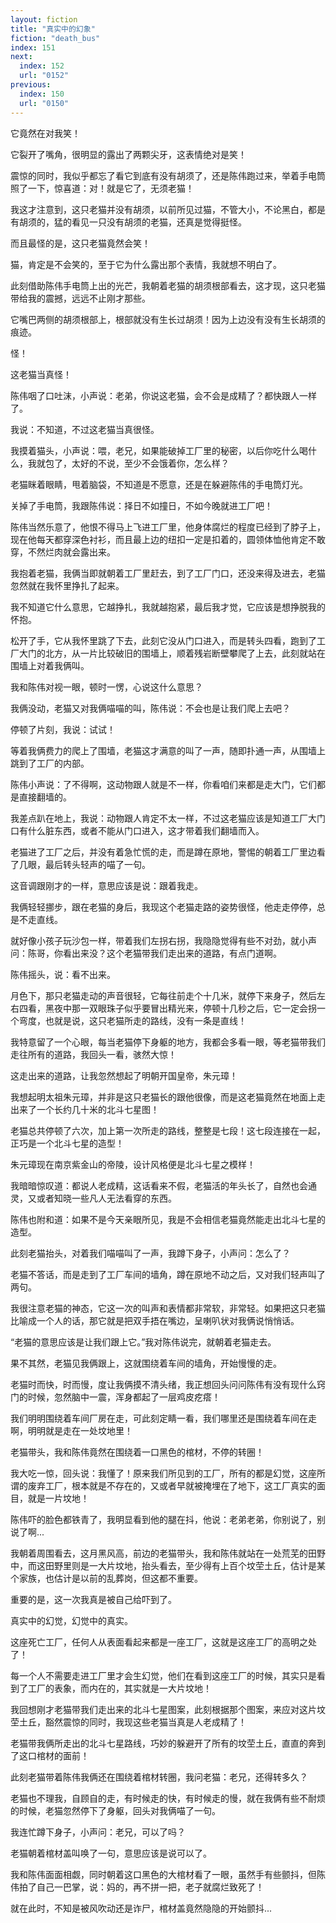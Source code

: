 ```yaml
---
layout: fiction
title: "真实中的幻象"
fiction: "death_bus"
index: 151
next:
  index: 152
  url: "0152"
previous:
  index: 150
  url: "0150"
---
```

它竟然在对我笑！

它裂开了嘴角，很明显的露出了两颗尖牙，这表情绝对是笑！

震惊的同时，我似乎都忘了看它到底有没有胡须了，还是陈伟跑过来，举着手电筒照了一下，惊喜道：对！就是它了，无须老猫！

我这才注意到，这只老猫并没有胡须，以前所见过猫，不管大小，不论黑白，都是有胡须的，猛的看见一只没有胡须的老猫，还真是觉得挺怪。

而且最怪的是，这只老猫竟然会笑！

猫，肯定是不会笑的，至于它为什么露出那个表情，我就想不明白了。

此刻借助陈伟手电筒上出的光芒，我朝着老猫的胡须根部看去，这才现，这只老猫带给我的震撼，远远不止刚才那些。

它嘴巴两侧的胡须根部上，根部就没有生长过胡须！因为上边没有没有生长胡须的痕迹。

怪！

这老猫当真怪！

陈伟咽了口吐沫，小声说：老弟，你说这老猫，会不会是成精了？都快跟人一样了。

我说：不知道，不过这老猫当真很怪。

我摸着猫头，小声说：喂，老兄，如果能破掉工厂里的秘密，以后你吃什么喝什么，我就包了，太好的不说，至少不会饿着你，怎么样？

老猫眯着眼睛，甩着脑袋，不知道是不愿意，还是在躲避陈伟的手电筒灯光。

关掉了手电筒，我跟陈伟说：择日不如撞日，不如今晚就进工厂吧！

陈伟当然乐意了，他恨不得马上飞进工厂里，他身体腐烂的程度已经到了脖子上，现在他每天都穿深色衬衫，而且最上边的纽扣一定是扣着的，圆领体恤他肯定不敢穿，不然烂肉就会露出来。

我抱着老猫，我俩当即就朝着工厂里赶去，到了工厂门口，还没来得及进去，老猫忽然就在我怀里挣扎了起来。

我不知道它什么意思，它越挣扎，我就越抱紧，最后我才觉，它应该是想挣脱我的怀抱。

松开了手，它从我怀里跳了下去，此刻它没从门口进入，而是转头四看，跑到了工厂大门的北方，从一片比较破旧的围墙上，顺着残岩断壁攀爬了上去，此刻就站在围墙上对着我俩叫。

我和陈伟对视一眼，顿时一愣，心说这什么意思？

我俩没动，老猫又对我俩喵喵的叫，陈伟说：不会也是让我们爬上去吧？

停顿了片刻，我说：试试！

等着我俩费力的爬上了围墙，老猫这才满意的叫了一声，随即扑通一声，从围墙上跳到了工厂的内部。

陈伟小声说：了不得啊，这动物跟人就是不一样，你看咱们来都是走大门，它们都是直接翻墙的。

我差点趴在地上，我说：动物跟人肯定不太一样，不过这老猫应该是知道工厂大门口有什么脏东西，或者不能从门口进入，这才带着我们翻墙而入。

老猫进了工厂之后，并没有着急忙慌的走，而是蹲在原地，警惕的朝着工厂里边看了几眼，最后转头轻声的喵了一句。

这音调跟刚才的一样，意思应该是说：跟着我走。

我俩轻轻挪步，跟在老猫的身后，我现这个老猫走路的姿势很怪，他走走停停，总是不走直线。

就好像小孩子玩沙包一样，带着我们左拐右拐，我隐隐觉得有些不对劲，就小声问：陈哥，你看出来没？这个老猫带我们走出来的道路，有点门道啊。

陈伟摇头，说：看不出来。

月色下，那只老猫走动的声音很轻，它每往前走个十几米，就停下来身子，然后左右四看，黑夜中那一双眼珠子似乎要冒出精光来，停顿十几秒之后，它一定会拐一个弯度，也就是说，这只老猫所走的路线，没有一条是直线！

我特意留了一个心眼，每当老猫停下身躯的地方，我都会多看一眼，等老猫带我们走往所有的道路，我回头一看，骇然大惊！

这走出来的道路，让我忽然想起了明朝开国皇帝，朱元璋！

我想起明太祖朱元璋，并非是这只老猫长的跟他很像，而是这老猫竟然在地面上走出来了一个长约几十米的北斗七星图！

老猫总共停顿了六次，加上第一次所走的路线，整整是七段！这七段连接在一起，正巧是一个北斗七星的造型！

朱元璋现在南京紫金山的帝陵，设计风格便是北斗七星之模样！

我暗暗惊叹道：都说人老成精，这话看来不假，老猫活的年头长了，自然也会通灵，又或者知晓一些凡人无法看穿的东西。

陈伟也附和道：如果不是今天亲眼所见，我是不会相信老猫竟然能走出北斗七星的造型。

此刻老猫抬头，对着我们喵喵叫了一声，我蹲下身子，小声问：怎么了？

老猫不答话，而是走到了工厂车间的墙角，蹲在原地不动之后，又对我们轻声叫了两句。

我很注意老猫的神态，它这一次的叫声和表情都非常软，非常轻。如果把这只老猫比喻成一个人的话，那它就是把双手捂在嘴边，呈喇叭状对我俩说悄悄话。

“老猫的意思应该是让我们跟上它。”我对陈伟说完，就朝着老猫走去。

果不其然，老猫见我俩跟上，这就围绕着车间的墙角，开始慢慢的走。

老猫时而快，时而慢，度让我俩摸不清头绪，我正想回头问问陈伟有没有现什么窍门的时候，忽然脑中一震，浑身都起了一层鸡皮疙瘩！

我们明明围绕着车间厂房在走，可此刻定睛一看，我们哪里还是围绕着车间在走啊，明明就是走在一处坟地里！

老猫带头，我和陈伟竟然在围绕着一口黑色的棺材，不停的转圈！

我大吃一惊，回头说：我懂了！原来我们所见到的工厂，所有的都是幻觉，这座所谓的废弃工厂，根本就是不存在的，又或者早就被掩埋在了地下，这工厂真实的面目，就是一片坟地！

陈伟吓的脸色都铁青了，我明显看到他的腿在抖，他说：老弟老弟，你别说了，别说了啊...

我朝着周围看去，这月黑风高，前边的老猫带头，我和陈伟就站在一处荒芜的田野中，而这田野里则是一大片坟地，抬头看去，至少得有上百个坟茔土丘，估计是某个家族，也估计是以前的乱葬岗，但这都不重要。

重要的是，这一次我真是被自己给吓到了。

真实中的幻觉，幻觉中的真实。

这座死亡工厂，任何人从表面看起来都是一座工厂，这就是这座工厂的高明之处了！

每一个人不需要走进工厂里才会生幻觉，他们在看到这座工厂的时候，其实只是看到了工厂的表象，而内在的，其实就是一大片坟地！

我回想刚才老猫带我们走出来的北斗七星图案，此刻根据那个图案，来应对这片坟茔土丘，豁然震惊的同时，我现这些老猫当真是人老成精了！

老猫带我俩所走出的北斗七星路线，巧妙的躲避开了所有的坟茔土丘，直直的奔到了这口棺材的面前！

此刻老猫带着陈伟我俩还在围绕着棺材转圈，我问老猫：老兄，还得转多久？

老猫也不理我，自顾自的走，有时候走的快，有时候走的慢，就在我俩有些不耐烦的时候，老猫忽然停下了身躯，回头对我俩喵了一句。

我连忙蹲下身子，小声问：老兄，可以了吗？

老猫朝着棺材盖叫唤了一句，意思应该是说可以了。

我和陈伟面面相觑，同时朝着这口黑色的大棺材看了一眼，虽然手有些颤抖，但陈伟拍了自己一巴掌，说：妈的，再不拼一把，老子就腐烂致死了！

就在此时，不知是被风吹动还是诈尸，棺材盖竟然隐隐的开始颤抖...